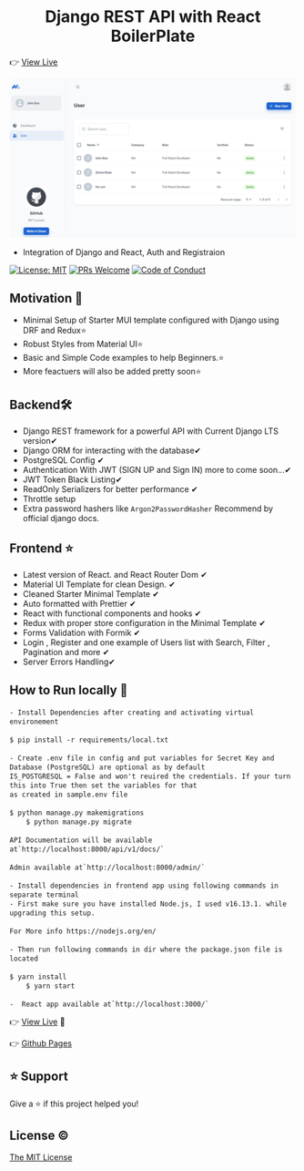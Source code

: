 <h1 align="center">Django REST API with React BoilerPlate</h1>

👉 [View Live](https://drf-react-boilerplate.herokuapp.com/)

![](image/README/1650208713974.png)

- Integration of Django and React, Auth and Registraion

[![License: MIT](https://img.shields.io/badge/License-MIT-blue.svg)](https://opensource.org/licenses/MIT)
[![PRs Welcome](https://img.shields.io/badge/PRs-welcome-brightgreen.svg?style=flat-square)](http://makeapullrequest.com)
[![Code of Conduct](https://img.shields.io/badge/code%20of-conduct-ff69b4.svg?style=flat-square)](https://github.com/faisalnazik/Django-REST-Framework-React-BoilerPlate/blob/master/CODE_OF_CONDUCT.md)

## Motivation 🎯

- Minimal Setup of Starter MUI template configured with Django using DRF and Redux⭐
- Robust Styles from Material UI⭐
- Basic and Simple Code examples to help Beginners.⭐
- More feactuers will also be added pretty soon⭐

## Backend🛠

- Django REST framework for a powerful API with Current Django LTS version✔
- Django ORM for interacting with the database✔
- PostgreSQL Config ✔ 
- Authentication With JWT (SIGN UP and Sign IN) more to come soon...✔
- JWT Token Black Listing✔
- ReadOnly Serializers for better performance ✔
- Throttle setup
- Extra password hashers like `Argon2PasswordHasher` Recommend by official django docs.

## Frontend ⭐

- Latest version of React. and React Router Dom ✔
- Material UI Template for clean Design. ✔
- Cleaned Starter Minimal Template ✔
- Auto formatted with Prettier ✔
- React with functional components and hooks ✔
- Redux with proper store configuration in the Minimal Template ✔
- Forms Validation with Formik ✔
- Login , Register and one example of Users list with Search, Filter , Pagination and more ✔
- Server Errors Handling✔

## How to Run locally 🚀

    - Install Dependencies after creating and activating virtual environement

    $ pip install -r requirements/local.txt

    - Create .env file in config and put variables for Secret Key and Database (PostgreSQL) are optional as by default
    IS_POSTGRESQL = False and won't reuired the credentials. If your turn this into True then set the variables for that
    as created in sample.env file

    $ python manage.py makemigrations
        $ python manage.py migrate

    API Documentation will be available at`http://localhost:8000/api/v1/docs/`

    Admin available at`http://localhost:8000/admin/`

    - Install dependencies in frontend app using following commands in separate terminal
    - First make sure you have installed Node.js, I used v16.13.1. while upgrading this setup.

    For More info https://nodejs.org/en/  

    - Then run following commands in dir where the package.json file is located

    $ yarn install
        $ yarn start

    -  React app available at`http://localhost:3000/`

👉 [View Live](https://drf-react-boilerplate.herokuapp.com/) 🚀

👉 [Github Pages](https://faisalnazik.github.io/Django-REST-Framework-React-BoilerPlate/) 


## ⭐️ Support

Give a ⭐️ if this project helped you!

## License ©

[The MIT License](LICENSE)
